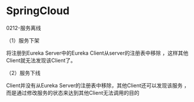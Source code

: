 # SpringCloud

0212-服务离线

（1）服务下架

将注册到Eureka Server中的Eureka Client从server的注册表中移除
，这样其他Client就无法发现该Client了。

（2）服务下线

Client并没有从Eureka Server的注册表中移除，其他Client还可以发现该服务
，而是通过修改服务的状态来达到其他Client无法调用的目的
